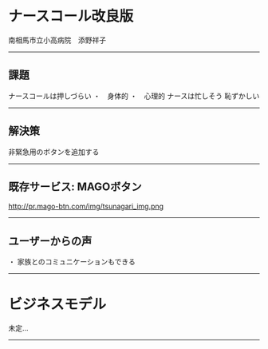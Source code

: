 # ナースコール改良版
南相馬市立小高病院　添野祥子

---

## 課題

ナースコールは押しづらい
・　身体的
・　心理的
  ナースは忙しそう
  恥ずかしい

---

## 解決策

非緊急用のボタンを追加する

---

## 既存サービス: MAGOボタン

http://pr.mago-btn.com/img/tsunagari_img.png

---

## ユーザーからの声

・ 家族とのコミュニケーションもできる

---

# ビジネスモデル
未定...

---
